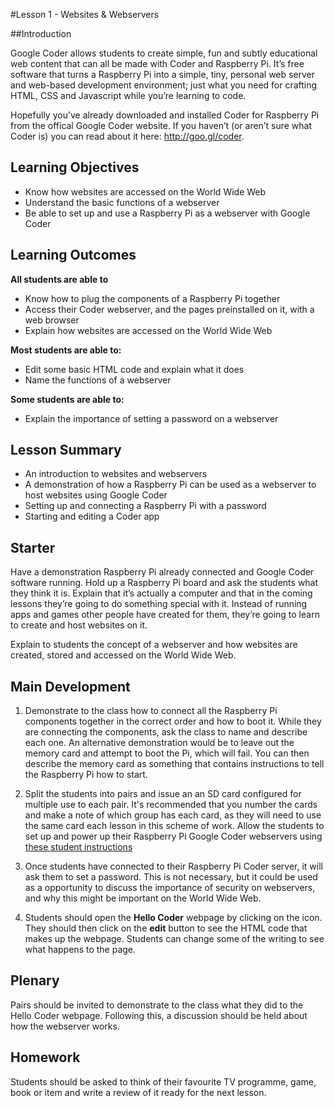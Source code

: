 #Lesson 1 - Websites & Webservers

##Introduction

Google Coder allows students to create simple, fun and subtly educational web content that can all be made with Coder and Raspberry Pi. It’s free software that turns a Raspberry Pi into a simple, tiny, personal web server and web-based development environment; just what you need for crafting HTML, CSS and Javascript while you’re learning to code.

Hopefully you’ve already downloaded and installed Coder for Raspberry Pi from the offical Google Coder website. If you haven’t (or aren’t sure what Coder is) you can read about it here: http://goo.gl/coder. 

## Learning Objectives

- Know how websites are accessed on the World Wide Web
- Understand the basic functions of a webserver
- Be able to set up and use a Raspberry Pi as a webserver with Google Coder

## Learning Outcomes

**All students are able to**

- Know how to plug the components of a Raspberry Pi together
- Access their Coder webserver, and the pages preinstalled on it, with a web browser
- Explain how websites are accessed on the World Wide Web

**Most students are able to:**

- Edit some basic HTML code and explain what it does
- Name the functions of a webserver

**Some students are able to:**

- Explain the importance of setting a password on a webserver

## Lesson Summary

- An introduction to websites and webservers
- A demonstration of how a Raspberry Pi can be used as a webserver to host websites using Google Coder
- Setting up and connecting a Raspberry Pi with a password
- Starting and editing a Coder app

## Starter
Have a demonstration Raspberry Pi already connected and Google Coder software running. Hold up a Raspberry Pi board and ask the students what they think it is. Explain that it’s actually a computer and that in the coming lessons they’re going to do something special with it. Instead of running apps and games other people have created for them, they’re going to learn to create and host websites on it.

Explain to students the concept of a webserver and how websites are created, stored and accessed on the World Wide Web.

## Main Development

1. Demonstrate to the class how to connect all the Raspberry Pi components together in the correct order and how to boot it. While they are connecting the components, ask the class to name and describe each one. An alternative demonstration would be to leave out the memory card and attempt to boot the Pi, which will fail. You can then describe the memory card as something that contains instructions to tell the Raspberry Pi how to start.

2. Split the students into pairs and issue an an SD card configured for multiple use to each pair. It's recommended that you number the cards and make a note of which group has each card, as they will need to use the same card each lesson in this scheme of work. Allow the students to set up and power up their Raspberry Pi Google Coder webservers using [these student instructions](/Lesson-1/student-instructions.md)

3. Once students have connected to their Raspberry Pi Coder server, it will ask them to set a password. This is not necessary, but it could be used as a opportunity to discuss the importance of security on webservers, and why this might be important on the World Wide Web.

4. Students should open the **Hello Coder** webpage by clicking on the icon. They should then click on the **edit** button to see the HTML code that makes up the webpage. Students can change some of the writing to see what happens to the page.

## Plenary

Pairs should be invited to demonstrate to the class what they did to the Hello Coder webpage. Following this, a discussion should be held about how the webserver works.

## Homework

Students should be asked to think of their favourite TV programme, game, book or item and write a review of it ready for the next lesson.


